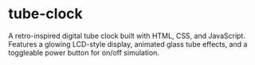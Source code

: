 # tube-clock
A retro-inspired digital tube clock built with HTML, CSS, and JavaScript. Features a glowing LCD-style display, animated glass tube effects, and a toggleable power button for on/off simulation.
